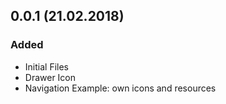 ## 0.0.1 (21.02.2018)
### Added
- Initial Files
- Drawer Icon
- Navigation Example: own icons and resources